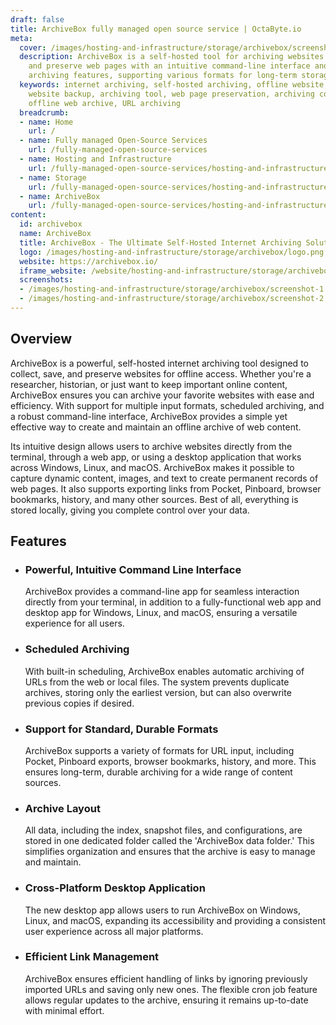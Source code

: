 ```yaml
---
draft: false
title: ArchiveBox fully managed open source service | OctaByte.io
meta:
  cover: /images/hosting-and-infrastructure/storage/archivebox/screenshot-1.png
  description: ArchiveBox is a self-hosted tool for archiving websites offline. Capture
    and preserve web pages with an intuitive command-line interface and scheduled
    archiving features, supporting various formats for long-term storage.
  keywords: internet archiving, self-hosted archiving, offline website storage, ArchiveBox,
    website backup, archiving tool, web page preservation, archiving command line,
    offline web archive, URL archiving
  breadcrumb:
  - name: Home
    url: /
  - name: Fully managed Open-Source Services
    url: /fully-managed-open-source-services
  - name: Hosting and Infrastructure
    url: /fully-managed-open-source-services/hosting-and-infrastructure
  - name: Storage
    url: /fully-managed-open-source-services/hosting-and-infrastructure/storage
  - name: ArchiveBox
    url: /fully-managed-open-source-services/hosting-and-infrastructure/storage/archivebox
content:
  id: archivebox
  name: ArchiveBox
  title: ArchiveBox - The Ultimate Self-Hosted Internet Archiving Solution
  logo: /images/hosting-and-infrastructure/storage/archivebox/logo.png
  website: https://archivebox.io/
  iframe_website: /website/hosting-and-infrastructure/storage/archivebox
  screenshots:
  - /images/hosting-and-infrastructure/storage/archivebox/screenshot-1.png
  - /images/hosting-and-infrastructure/storage/archivebox/screenshot-2.png
---
```


## Overview

ArchiveBox is a powerful, self-hosted internet archiving tool designed to collect, save, and preserve websites for offline access. Whether you're a researcher, historian, or just want to keep important online content, ArchiveBox ensures you can archive your favorite websites with ease and efficiency. With support for multiple input formats, scheduled archiving, and a robust command-line interface, ArchiveBox provides a simple yet effective way to create and maintain an offline archive of web content.

Its intuitive design allows users to archive websites directly from the terminal, through a web app, or using a desktop application that works across Windows, Linux, and macOS. ArchiveBox makes it possible to capture dynamic content, images, and text to create permanent records of web pages. It also supports exporting links from Pocket, Pinboard, browser bookmarks, history, and many other sources. Best of all, everything is stored locally, giving you complete control over your data.

## Features

- ### Powerful, Intuitive Command Line Interface

  ArchiveBox provides a command-line app for seamless interaction directly from your terminal, in addition to a fully-functional web app and desktop app for Windows, Linux, and macOS, ensuring a versatile experience for all users.

- ### Scheduled Archiving

  With built-in scheduling, ArchiveBox enables automatic archiving of URLs from the web or local files. The system prevents duplicate archives, storing only the earliest version, but can also overwrite previous copies if desired.

- ### Support for Standard, Durable Formats

  ArchiveBox supports a variety of formats for URL input, including Pocket, Pinboard exports, browser bookmarks, history, and more. This ensures long-term, durable archiving for a wide range of content sources.

- ### Archive Layout

  All data, including the index, snapshot files, and configurations, are stored in one dedicated folder called the 'ArchiveBox data folder.' This simplifies organization and ensures that the archive is easy to manage and maintain.

- ### Cross-Platform Desktop Application

  The new desktop app allows users to run ArchiveBox on Windows, Linux, and macOS, expanding its accessibility and providing a consistent user experience across all major platforms.

- ### Efficient Link Management

  ArchiveBox ensures efficient handling of links by ignoring previously imported URLs and saving only new ones. The flexible cron job feature allows regular updates to the archive, ensuring it remains up-to-date with minimal effort.
